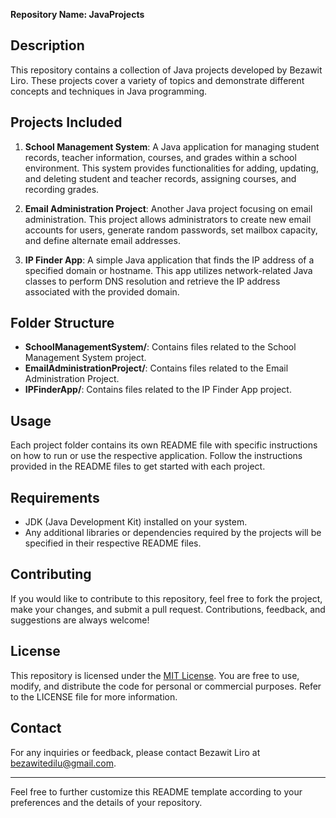 **Repository Name: JavaProjects**

## Description
This repository contains a collection of Java projects developed by Bezawit Liro. These projects cover a variety of topics and demonstrate different concepts and techniques in Java programming.

## Projects Included
1. **School Management System**: A Java application for managing student records, teacher information, courses, and grades within a school environment. This system provides functionalities for adding, updating, and deleting student and teacher records, assigning courses, and recording grades.

2. **Email Administration Project**: Another Java project focusing on email administration. This project allows administrators to create new email accounts for users, generate random passwords, set mailbox capacity, and define alternate email addresses.

3. **IP Finder App**: A simple Java application that finds the IP address of a specified domain or hostname. This app utilizes network-related Java classes to perform DNS resolution and retrieve the IP address associated with the provided domain.

## Folder Structure
- **SchoolManagementSystem/**: Contains files related to the School Management System project.
- **EmailAdministrationProject/**: Contains files related to the Email Administration Project.
- **IPFinderApp/**: Contains files related to the IP Finder App project.

## Usage
Each project folder contains its own README file with specific instructions on how to run or use the respective application. Follow the instructions provided in the README files to get started with each project.

## Requirements
- JDK (Java Development Kit) installed on your system.
- Any additional libraries or dependencies required by the projects will be specified in their respective README files.

## Contributing
If you would like to contribute to this repository, feel free to fork the project, make your changes, and submit a pull request. Contributions, feedback, and suggestions are always welcome!

## License
This repository is licensed under the [MIT License](LICENSE). You are free to use, modify, and distribute the code for personal or commercial purposes. Refer to the LICENSE file for more information.

## Contact
For any inquiries or feedback, please contact Bezawit Liro at bezawitedilu@gmail.com.

---
Feel free to further customize this README template according to your preferences and the details of your repository.
